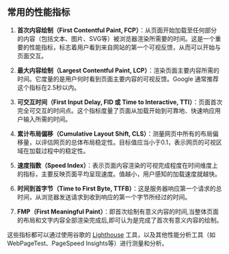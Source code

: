 常用的性能指标
---
1. **首次内容绘制（First Contentful Paint, FCP）**：从页面开始加载至任何部分的内容（包括文本、图片、SVG等）被浏览器渲染所需要的时间。这是一个重要的性能指标，标志着用户看到来自网站的第一个可视反馈，从而可以开始与页面交互。

2. **最大内容绘制（Largest Contentful Paint, LCP）**：渲染页面主要内容所需的时间。它度量的是用户何时看到页面主要内容的可视反馈。Google 通常推荐这个指标在2.5秒以内。

3. **可交互时间（First Input Delay, FID 或 Time to Interactive, TTI）**：页面首次完全可交互的时间点。这个指标度量了页面从加载开始到可靠地、快速响应用户输入所需的时间。

4. **累计布局偏移（Cumulative Layout Shift, CLS）**：测量网页中所有的布局偏移量，以评估网页的总体布局稳定性。目标值应当小于0.1，表示网页的可视区域在加载过程中的稳定性。

5. **速度指数（Speed Index）**：表示页面内容渲染的可视完成程度在时间维度上的指标，主要反映页面平均呈现速度。值越小，用户感知的加载速度就越快。

6. **时间到首字节（Time to First Byte, TTFB）**：这是服务器响应第一个请求的总时间，从浏览器发送请求到收到响应的第一个字节所经过的时间。

7. **FMP（First Meaningful Paint）**：即首次绘制有意义内容的时间,当整体页面的布局和文字内容全部渲染完成后,即可认为是完成了首次有意义内容的绘制。

这些指标都可以通过使用谷歌的 [Lighthouse](https://developers.google.com/web/tools/lighthouse) 工具，以及其他性能分析工具（如WebPageTest、PageSpeed Insights等）进行测量和分析。